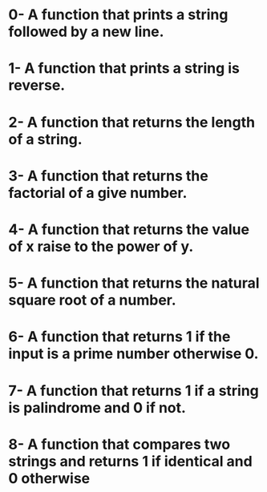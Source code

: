 # 0- A function that prints a string followed by a new line.
# 1- A function that prints a string is reverse.
# 2- A function that returns the length of a string.
# 3- A function that returns the factorial of a give number.
# 4- A function that returns the value of x raise to the power of y.
# 5- A function that returns the natural square root of a number.
# 6- A function that returns 1 if the input is a prime number otherwise 0.
# 7- A function that returns 1 if a string is palindrome and 0 if not.
# 8- A function that compares two strings and returns 1 if identical and 0 otherwise

